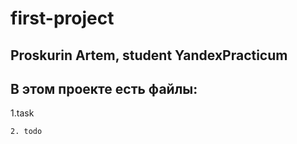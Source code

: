 # first-project

## Proskurin Artem, student YandexPracticum

## В этом проекте есть файлы:
1.task
```
2. todo
```

